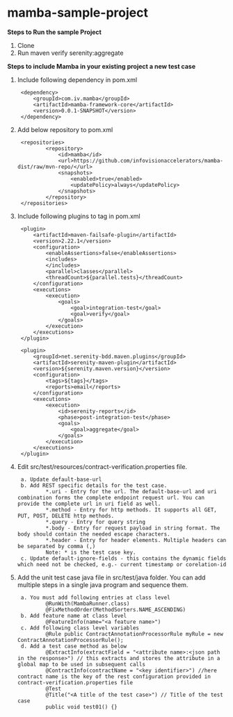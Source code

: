 # mamba-sample-project

**Steps to Run the sample Project**

1. Clone
2. Run maven verify serenity:aggregate

**Steps to include Mamba in your existing project a new test case**

1. Include following dependency in pom.xml
        
        <dependency>
            <groupId>com.iv.mamba</groupId>
            <artifactId>mamba-framework-core</artifactId>
            <version>0.0.1-SNAPSHOT</version>
        </dependency>
2. Add below repository to pom.xml

        <repositories>
                <repository>
                    <id>mamba</id>
                    <url>https://github.com/infovisionaccelerators/mamba-dist/raw/mvn-repo/</url>
                    <snapshots>
                        <enabled>true</enabled>
                        <updatePolicy>always</updatePolicy>
                    </snapshots>
                </repository>
        </repositories>
    
3. Include following plugins to <build> tag in pom.xml
        
        <plugin>
            <artifactId>maven-failsafe-plugin</artifactId>
            <version>2.22.1</version>
            <configuration>
                <enableAssertions>false</enableAssertions>
                <includes>
                </includes>
                <parallel>classes</parallel>
                <threadCount>${parallel.tests}</threadCount>
            </configuration>
            <executions>
                <execution>
                    <goals>
                        <goal>integration-test</goal>
                        <goal>verify</goal>
                    </goals>
                </execution>
            </executions>
        </plugin>

        <plugin>
            <groupId>net.serenity-bdd.maven.plugins</groupId>
            <artifactId>serenity-maven-plugin</artifactId>
            <version>${serenity.maven.version}</version>
            <configuration>
                <tags>${tags}</tags>
                <reports>email</reports>
            </configuration>
            <executions>
                <execution>
                    <id>serenity-reports</id>
                    <phase>post-integration-test</phase>
                    <goals>
                        <goal>aggregate</goal>
                    </goals>
                </execution>
            </executions>
        </plugin>

4. Edit src/test/resources/contract-verification.properties file.
    
        a. Update default-base-url
        b. Add REST specific details for the test case. 
                *.uri - Entry for the url. The default-base-url and uri combination forms the complete endpoint request url. You can provide the complete url in uri field as well.
                *.method - Entry for http methods. It supports all GET, PUT, POST, DELETE http methods. 
                *.query - Entry for query string
                *.body - Entry for request payload in string format. The body should contain the needed escape characters.
                *.header - Entry for header elements. Multiple headers can be separated by comma (,)
                Note: * is the test case key.
        c. Update default-ignore-fields - this contains the dynamic fields which need not be checked, e.g.- current timestamp or corelation-id

5. Add the unit test case java file in src/test/java folder. You can add multiple steps in a single java program and sequence them.
        
        a. You must add following entries at class level
                @RunWith(MambaRunner.class)
                @FixMethodOrder(MethodSorters.NAME_ASCENDING)
        b. Add feature name at class level 
                @FeatureInfo(name="<a feature name>")
        c. Add following class level variables
                @Rule public ContractAnnotationProcessorRule myRule = new ContractAnnotationProcessorRule();
        d. Add a test case method as below
                @ExtractInfo(extractField = "<attribute name>:<json path in the response>") // this extracts and stores the attribute in a global map to be used in subsequent calls
                @ContractInfo(contractName = "<key identifier>") //here contract name is the key of the rest configuration provided in contract-verification.properties file
                @Test
                @Title("<A title of the test case>") // Title of the test case
                public void test01() {}

